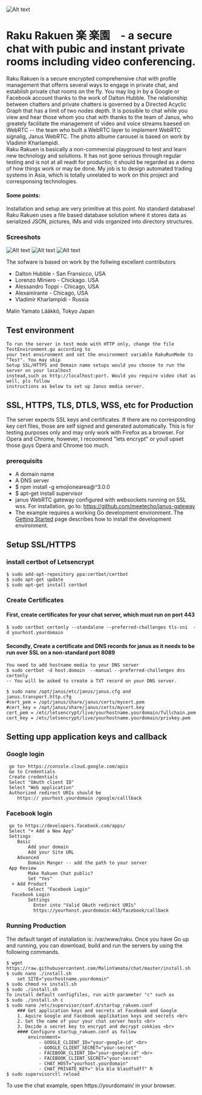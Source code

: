 ![Alt text](/images/rakurakuen.png?raw=true "Profile with photos")
# Raku Rakuen 楽 楽園　- a secure chat with pubic and instant private rooms including video conferencing.
Raku Rakuen is a secure encrypted comprehensive chat with profile management that offerrs several ways to engage in private chat, and establish private chat rooms on the fly.
You may log in by a Google or Facebook account thanks to the work of Dalton Hubble. The relationship between chatters and private chatters 
is governed by a Directed Acyclic Graph that has a limit of two nodes depth. It is possible to chat while you view and hear those whom you chat with
thanks to the team of Janus, who greately facilitate the management of video and voice streams baesed on WebRTC -- the team who built a WebRTC layer to implement WebRTC signalig,
Janus WebRTC. The photo albume carousel is based on work by Vladimir Kharlampidi. </br>
Raku Rakuen is basically a non-commercial playground to test and learn new technology and solutions. It has not gone serious through regular testing and is not at all readt for
productio; it should be regarded as a demo of how things work or may be done. My job is to design automated trading systems in Asia, which is totally unrelated to work on this project and corresponsing technologies.  
#### Some points:
Installation and setup are very primitive at this point. 
No standard database! Raku Rakuen uses a file based database solution where it stores data as serialized JSON, pictures, IMs and vids organized into directory structures.  
  
### Screeshots

![Alt text](/images/login.png?raw=true "Main chat screen")
![Alt text](/images/mainchat.png?raw=true "Main chat screen")
![Alt text](/images/profile.png?raw=true "Profile with photos")

The sofware is based on work by the follwing excellent contributors 
   - Dalton Hubble  - San Fransicco, USA
   - Lorenzo Miniero  - Chickago. USA   
   - Alessandro Toppi - Chicago, USA
   - Alexamirante  -    Chicago, USA
   - Vladimir Kharlampidi - Russia
   
   Malin Yamato Lääkkö, Tokyo Japan

## Test environment
    To run the server in test mode with HTTP only, change the file TestEnvironment.go according to
    your test environment and set the environment variable RakuRunMode to "Test". You may skip
    Setup SSL/HTTPS and Domain name setups would you choose to run the server on your localhost
    instead,such as http://localhost:port. Would you require video chat as well, pls follow
    instructions as below to set up Janus media server.

## SSL, HTTPS, TLS, DTLS, WSS, etc for Production
The server expects SSL keys and certificates. If there are no corresponding key cert files, those are self signed and generated automatically. 
This is for testing purposes only and may only work with Firefox as a browser. For Opera and Chrome, however,  I recoomend "lets encrypt" or 
youll upset those guys Opera and Chrome too much. 

### prerequisits
- A domain name
- A DNS server
- $ npm install -g emojionearea@^3.0.0
- $ apt-get install supervisor
- janus WebRTC gateway configured with websockets running on SSL wss.
  For installation, go to: https://github.com/meetecho/janus-gateway
- The example requires a working Go development environment. The [Getting
Started](http://golang.org/doc/install) page describes how to install the development environment.

## Setup SSL/HTTPS

### install certbot of Letsencrypt
    $ sudo add-apt-repository ppa:certbot/certbot
    $ sudo apt-get update
    $ sudo apt-get install certbot

### Create Certificates

#### First, create certificates for your chat server, which must run on port 443
    $ sudo certbot certonly --standalone --preferred-challenges tls-sni  -d yourhost.yourdomain

#### Secondly, Create a certificate and DNS records for janus as it needs to be run over SSL on a non-standard port 8089
    You need to add hostname media to your DNS server
    $ sudo certbot -d host.domain  --manual --preferred-challenges dns certonly
    -- You will be asked to create a TXT record on your DNS server.

    $ sudo nano /opt/janus/etc/janus/janus.cfg and janus.transport.http.cfg
    #cert_pem = /opt/janus/share/janus/certs/mycert.pem
    #cert_key = /opt/janus/share/janus/certs/mycert.key
    cert_pem = /etc/letsencrypt/live/yourhostname.yourdomain/fullchain.pem
    cert_key = /etc/letsencrypt/live/yourhostname.yourdomain/privkey.pem

## Setting upp application keys and callback
### Google login
     go to> https://console.cloud.google.com/apis
     Go to Credentials
     Create credentials
     Select "OAuth client ID"
     Select "Web application"
     Authorized redirect URIs should be
        https:// yourhost.yourdomain /google/calllback
### Facebook login
     go to https://developers.facebook.com/apps/
     Select "+ Add a New App"
     Settings
        Basic
            Add your domain
            Add your Site URL
        Advanced
            Domain Manger -- add the path to your server
     App Review
            Make Rakuen Chat public?
            Set "Yes"
      + Add Product
            Select "Facebook Login"
      Facebook Login
            Settings
              Enter into "Valid OAuth redirect URIs"
              https://yourhonst.yourdomain:443/facebook/callback

### Running Production
The default target of installation is: /var/www/raku.
Once you have Go up and running, you can download, build and run the servers
by using the following commands.

    $ wget https://raw.githubusercontent.com/MalinYamato/chat/master/install.sh
    $ sudo nano ./install.sh
        set SITE="yourhostname.yourdomain"
    $ sudo chmod +x install.sh
    $ sudo ./install.sh
    To install default configfiles, run with parameter "c" such as
    $ sudo ./install.sh c
    $ sudo nano /etc/supervisor/conf.d/startup_rakuen.conf
        ### Get application keys and secrets at Facebook and Google
        1. Aquire Google and Facebook applikation keys and secrets <br>
        2. Set the name of your your chat server hosts <br>
        3. Decide a secret key to encrypt and decrypt cokkies <br>
        #### Configure startup_rakuen.conf as follow
            environment=
                - GOOGLE_CLIENT_ID="your-google-id" <br>
                - GOOGLE_CLIENT_SECRET="your-secret"
                - FACEBOOK_CLIENT_ID="your-google-id" <br>
                - FACEBOOK_CLIENT_SECRET="your-secret"
                - CHAT_HOST="yourhost.yourdomain"
                - CHAT_PRIVATE_KEY=" bla bla blasdfsdff" R
    $ sudo supervisorctl reload


To use the chat example, open https://yourdomain/ in your browser. <br>

